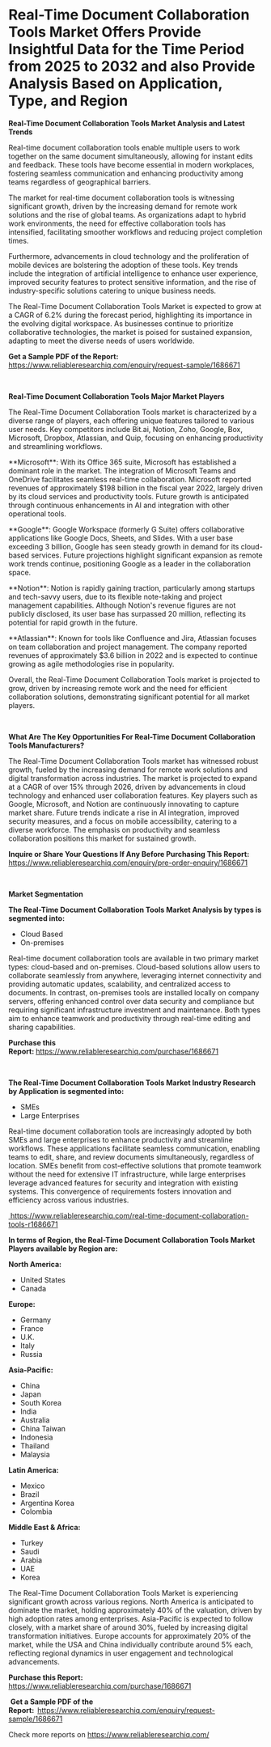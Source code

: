 <p><h1>Real-Time Document Collaboration Tools Market Offers Provide Insightful Data for the Time Period from 2025 to 2032 and also Provide Analysis Based on Application, Type, and Region</h1></p><p><strong>Real-Time Document Collaboration Tools Market Analysis and Latest Trends</strong></p>
<p><p>Real-time document collaboration tools enable multiple users to work together on the same document simultaneously, allowing for instant edits and feedback. These tools have become essential in modern workplaces, fostering seamless communication and enhancing productivity among teams regardless of geographical barriers. </p><p>The market for real-time document collaboration tools is witnessing significant growth, driven by the increasing demand for remote work solutions and the rise of global teams. As organizations adapt to hybrid work environments, the need for effective collaboration tools has intensified, facilitating smoother workflows and reducing project completion times. </p><p>Furthermore, advancements in cloud technology and the proliferation of mobile devices are bolstering the adoption of these tools. Key trends include the integration of artificial intelligence to enhance user experience, improved security features to protect sensitive information, and the rise of industry-specific solutions catering to unique business needs. </p><p>The Real-Time Document Collaboration Tools Market is expected to grow at a CAGR of 6.2% during the forecast period, highlighting its importance in the evolving digital workspace. As businesses continue to prioritize collaborative technologies, the market is poised for sustained expansion, adapting to meet the diverse needs of users worldwide.</p></p>
<p><strong>Get a Sample PDF of the Report:&nbsp;</strong> <a href="https://www.reliableresearchiq.com/enquiry/request-sample/1686671?utm_campaign=3022&utm_medium=2&utm_source=Github&utm_content=ia&utm_term=26032025&utm_id=real-time-document-collaboration-tools">https://www.reliableresearchiq.com/enquiry/request-sample/1686671</a></p>
<p>&nbsp;</p>
<p><strong>Real-Time Document Collaboration Tools Major Market Players</strong></p>
<p><p>The Real-Time Document Collaboration Tools market is characterized by a diverse range of players, each offering unique features tailored to various user needs. Key competitors include Bit.ai, Notion, Zoho, Google, Box, Microsoft, Dropbox, Atlassian, and Quip, focusing on enhancing productivity and streamlining workflows.</p><p>**Microsoft**: With its Office 365 suite, Microsoft has established a dominant role in the market. The integration of Microsoft Teams and OneDrive facilitates seamless real-time collaboration. Microsoft reported revenues of approximately $198 billion in the fiscal year 2022, largely driven by its cloud services and productivity tools. Future growth is anticipated through continuous enhancements in AI and integration with other operational tools.</p><p>**Google**: Google Workspace (formerly G Suite) offers collaborative applications like Google Docs, Sheets, and Slides. With a user base exceeding 3 billion, Google has seen steady growth in demand for its cloud-based services. Future projections highlight significant expansion as remote work trends continue, positioning Google as a leader in the collaboration space.</p><p>**Notion**: Notion is rapidly gaining traction, particularly among startups and tech-savvy users, due to its flexible note-taking and project management capabilities. Although Notion's revenue figures are not publicly disclosed, its user base has surpassed 20 million, reflecting its potential for rapid growth in the future.</p><p>**Atlassian**: Known for tools like Confluence and Jira, Atlassian focuses on team collaboration and project management. The company reported revenues of approximately $3.6 billion in 2022 and is expected to continue growing as agile methodologies rise in popularity.</p><p>Overall, the Real-Time Document Collaboration Tools market is projected to grow, driven by increasing remote work and the need for efficient collaboration solutions, demonstrating significant potential for all market players.</p></p>
<p>&nbsp;</p>
<p><strong>What Are The Key Opportunities For Real-Time Document Collaboration Tools Manufacturers?</strong></p>
<p><p>The Real-Time Document Collaboration Tools market has witnessed robust growth, fueled by the increasing demand for remote work solutions and digital transformation across industries. The market is projected to expand at a CAGR of over 15% through 2026, driven by advancements in cloud technology and enhanced user collaboration features. Key players such as Google, Microsoft, and Notion are continuously innovating to capture market share. Future trends indicate a rise in AI integration, improved security measures, and a focus on mobile accessibility, catering to a diverse workforce. The emphasis on productivity and seamless collaboration positions this market for sustained growth.</p></p>
<p><strong>Inquire or Share Your Questions If Any Before Purchasing This Report:</strong> <a href="https://www.reliableresearchiq.com/enquiry/pre-order-enquiry/1686671?utm_campaign=3022&utm_medium=2&utm_source=Github&utm_content=ia&utm_term=26032025&utm_id=real-time-document-collaboration-tools">https://www.reliableresearchiq.com/enquiry/pre-order-enquiry/1686671</a></p>
<p>&nbsp;</p>
<p><strong>Market Segmentation</strong></p>
<p><strong>The Real-Time Document Collaboration Tools Market Analysis by types is segmented into:</strong></p>
<p><ul><li>Cloud Based</li><li>On-premises</li></ul></p>
<p><p>Real-time document collaboration tools are available in two primary market types: cloud-based and on-premises. Cloud-based solutions allow users to collaborate seamlessly from anywhere, leveraging internet connectivity and providing automatic updates, scalability, and centralized access to documents. In contrast, on-premises tools are installed locally on company servers, offering enhanced control over data security and compliance but requiring significant infrastructure investment and maintenance. Both types aim to enhance teamwork and productivity through real-time editing and sharing capabilities.</p></p>
<p><strong>Purchase this Report:&nbsp;</strong><a href="https://www.reliableresearchiq.com/purchase/1686671?utm_campaign=3022&utm_medium=2&utm_source=Github&utm_content=ia&utm_term=26032025&utm_id=real-time-document-collaboration-tools">https://www.reliableresearchiq.com/purchase/1686671</a></p>
<p>&nbsp;</p>
<p><strong>The Real-Time Document Collaboration Tools Market Industry Research by Application is segmented into:</strong></p>
<p><ul><li>SMEs</li><li>Large Enterprises</li></ul></p>
<p><p>Real-time document collaboration tools are increasingly adopted by both SMEs and large enterprises to enhance productivity and streamline workflows. These applications facilitate seamless communication, enabling teams to edit, share, and review documents simultaneously, regardless of location. SMEs benefit from cost-effective solutions that promote teamwork without the need for extensive IT infrastructure, while large enterprises leverage advanced features for security and integration with existing systems. This convergence of requirements fosters innovation and efficiency across various industries.</p></p>
<p><a href="https://www.reliableresearchiq.com/real-time-document-collaboration-tools-r1686671?utm_campaign=3022&utm_medium=2&utm_source=Github&utm_content=ia&utm_term=26032025&utm_id=real-time-document-collaboration-tools">&nbsp;https://www.reliableresearchiq.com/real-time-document-collaboration-tools-r1686671</a></p>
<p><strong>In terms of Region, the Real-Time Document Collaboration Tools Market Players available by Region are:</strong></p>
<p>
    <p> <strong> North America: </strong>
        <ul>
            <li>United States</li>
            <li>Canada</li>
        </ul>
        </p> 
    <p> <strong> Europe: </strong>
        <ul>
            <li>Germany</li>
            <li>France</li>
            <li>U.K.</li>
            <li>Italy</li>
            <li>Russia</li>
        </ul>
        </p> 
    <p> <strong> Asia-Pacific: </strong>
        <ul>
            <li>China</li>
            <li>Japan</li>
            <li>South Korea</li>
            <li>India</li>
            <li>Australia</li>
            <li>China Taiwan</li>
            <li>Indonesia</li>
            <li>Thailand</li>
            <li>Malaysia</li>
        </ul>
        </p> 
    <p> <strong> Latin America: </strong>
        <ul>
            <li>Mexico</li>
            <li>Brazil</li>
            <li>Argentina Korea</li>
            <li>Colombia</li>
        </ul>
        </p> 
    <p> <strong> Middle East & Africa: </strong>
        <ul>
            <li>Turkey</li>
            <li>Saudi</li>
            <li>Arabia</li>
            <li>UAE</li>
            <li>Korea</li>
        </ul>
    </p>
    </p>
<p><p>The Real-Time Document Collaboration Tools Market is experiencing significant growth across various regions. North America is anticipated to dominate the market, holding approximately 40% of the valuation, driven by high adoption rates among enterprises. Asia-Pacific is expected to follow closely, with a market share of around 30%, fueled by increasing digital transformation initiatives. Europe accounts for approximately 20% of the market, while the USA and China individually contribute around 5% each, reflecting regional dynamics in user engagement and technological advancements.</p></p>
<p><strong>Purchase this Report: </strong><a href="https://www.reliableresearchiq.com/purchase/1686671?utm_campaign=3022&utm_medium=2&utm_source=Github&utm_content=ia&utm_term=26032025&utm_id=real-time-document-collaboration-tools">https://www.reliableresearchiq.com/purchase/1686671</a></p>
<p>&nbsp;<strong>Get a Sample PDF of the Report:&nbsp;&nbsp;</strong><a href="https://www.reliableresearchiq.com/enquiry/request-sample/1686671?utm_campaign=3022&utm_medium=2&utm_source=Github&utm_content=ia&utm_term=26032025&utm_id=real-time-document-collaboration-tools">https://www.reliableresearchiq.com/enquiry/request-sample/1686671</a></p>
<p><strong></strong></p>
<p>Check more reports on <a href="https://www.reliableresearchiq.com/?utm_campaign=3022&utm_medium=2&utm_source=Github&utm_content=ia&utm_term=26032025&utm_id=real-time-document-collaboration-tools">https://www.reliableresearchiq.com/</a></p>